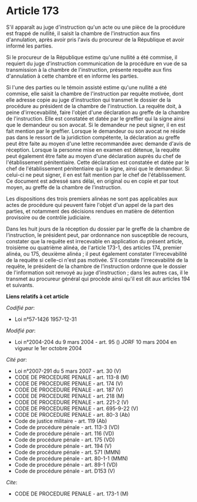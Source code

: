 # Article 173

S'il apparaît au juge d'instruction qu'un acte ou une pièce de la procédure est frappé de nullité, il saisit la chambre de
l'instruction aux fins d'annulation, après avoir pris l'avis du procureur de la République et avoir informé les parties.

Si le procureur de la République estime qu'une nullité a été commise, il requiert du juge d'instruction communication de la
procédure en vue de sa transmission à la chambre de l'instruction, présente requête aux fins d'annulation à cette chambre et
en informe les parties.

Si l'une des parties ou le témoin assisté estime qu'une nullité a été commise, elle saisit la chambre de l'instruction par
requête motivée, dont elle adresse copie au juge d'instruction qui transmet le dossier de la procédure au président de la
chambre de l'instruction. La requête doit, à peine d'irrecevabilité, faire l'objet d'une déclaration au greffe de la chambre
de l'instruction. Elle est constatée et datée par le greffier qui la signe ainsi que le demandeur ou son avocat. Si le
demandeur ne peut signer, il en est fait mention par le greffier. Lorsque le demandeur ou son avocat ne réside pas dans le
ressort de la juridiction compétente, la déclaration au greffe peut être faite au moyen d'une lettre recommandée avec demande
d'avis de réception. Lorsque la personne mise en examen est détenue, la requête peut également être faite au moyen d'une
déclaration auprès du chef de l'établissement pénitentiaire. Cette déclaration est constatée et datée par le chef de
l'établissement pénitentiaire qui la signe, ainsi que le demandeur. Si celui-ci ne peut signer, il en est fait mention par le
chef de l'établissement. Ce document est adressé sans délai, en original ou en copie et par tout moyen, au greffe de la
chambre de l'instruction.

Les dispositions des trois premiers alinéas ne sont pas applicables aux actes de procédure qui peuvent faire l'objet d'un
appel de la part des parties, et notamment des décisions rendues en matière de détention provisoire ou de contrôle
judiciaire.

Dans les huit jours de la réception du dossier par le greffe de la chambre de l'instruction, le président peut, par
ordonnance non susceptible de recours, constater que la requête est irrecevable en application du présent article, troisième
ou quatrième alinéa, de l'article 173-1, des articles 174, premier alinéa, ou 175, deuxième alinéa ; il peut également
constater l'irrecevabilité de la requête si celle-ci n'est pas motivée. S'il constate l'irrecevabilité de la requête, le
président de la chambre de l'instruction ordonne que le dossier de l'information soit renvoyé au juge d'instruction ; dans
les autres cas, il le transmet au procureur général qui procède ainsi qu'il est dit aux articles 194 et suivants.

**Liens relatifs à cet article**

_Codifié par_:

  - Loi n°57-1426 1957-12-31

_Modifié par_:

  - Loi n°2004-204 du 9 mars 2004 - art. 95 () JORF 10 mars 2004 en vigueur le 1er octobre 2004

_Cité par_:

  - Loi n°2007-291 du 5 mars 2007 - art. 30 (V)
  - CODE DE PROCEDURE PENALE - art. 113-8 (M)
  - CODE DE PROCEDURE PENALE - art. 174 (V)
  - CODE DE PROCEDURE PENALE - art. 187 (V)
  - CODE DE PROCEDURE PENALE - art. 218 (M)
  - CODE DE PROCEDURE PENALE - art. 221-2 (V)
  - CODE DE PROCEDURE PENALE - art. 695-9-22 (V)
  - CODE DE PROCEDURE PENALE - art. 80-3 (Ab)
  - Code de justice militaire - art. 119 (Ab)
  - Code de procédure pénale - art. 113-3 (VD)
  - Code de procédure pénale - art. 116 (VD)
  - Code de procédure pénale - art. 175 (VD)
  - Code de procédure pénale - art. 194 (V)
  - Code de procédure pénale - art. 571 (MMN)
  - Code de procédure pénale - art. 80-1-1 (MMN)
  - Code de procédure pénale - art. 89-1 (VD)
  - Code de procédure pénale - art. D153 (V)

_Cite_:

  - CODE DE PROCEDURE PENALE - art. 173-1 (M)
